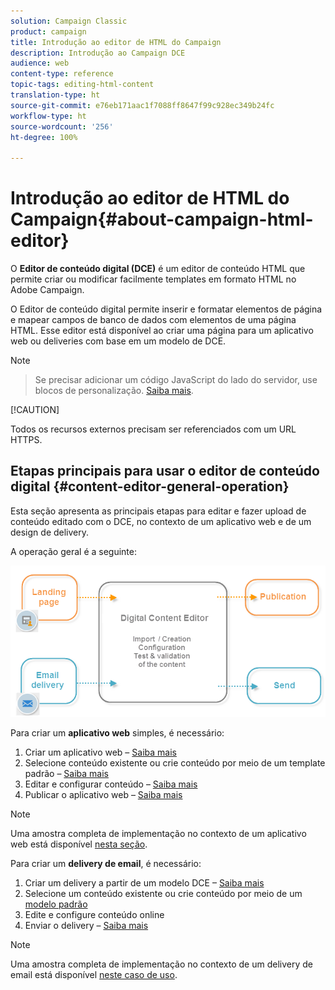 ```yaml
---
solution: Campaign Classic
product: campaign
title: Introdução ao editor de HTML do Campaign
description: Introdução ao Campaign DCE
audience: web
content-type: reference
topic-tags: editing-html-content
translation-type: ht
source-git-commit: e76eb171aac1f7088ff8647f99c928ec349b24fc
workflow-type: ht
source-wordcount: '256'
ht-degree: 100%

---
```



# Introdução ao editor de HTML do Campaign{#about-campaign-html-editor}

O **Editor de conteúdo digital (DCE)** é um editor de conteúdo HTML que permite criar ou modificar facilmente templates em formato HTML no Adobe Campaign.

O Editor de conteúdo digital permite inserir e formatar elementos de página e mapear campos de banco de dados com elementos de uma página HTML. Esse editor está disponível ao criar uma página para um aplicativo web ou deliveries com base em um modelo de DCE.

>[!NOTE]
>
>>Se precisar adicionar um código JavaScript do lado do servidor, use blocos de personalização. [Saiba mais](../../delivery/using/personalization-blocks.md).
>
>[!CAUTION]
>
>Todos os recursos externos precisam ser referenciados com um URL HTTPS.

## Etapas principais para usar o editor de conteúdo digital {#content-editor-general-operation}

Esta seção apresenta as principais etapas para editar e fazer upload de conteúdo editado com o DCE, no contexto de um aplicativo web e de um design de delivery.

A operação geral é a seguinte:

![](assets/dce_schema.png)

Para criar um **aplicativo web** simples, é necessário:

1. Criar um aplicativo web – [Saiba mais](../../web/using/creating-a-landing-page.md)
1. Selecione conteúdo existente ou crie conteúdo por meio de um template padrão – [Saiba mais](../../web/using/template-management.md)
1. Editar e configurar conteúdo – [Saiba mais](../../web/using/editing-content.md)
1. Publicar o aplicativo web – [Saiba mais](../../web/using/creating-a-landing-page.md#step-3---publishing-content)

>[!NOTE]
>
>Uma amostra completa de implementação no contexto de um aplicativo web está disponível [nesta seção](../../web/using/creating-a-landing-page.md).

Para criar um **delivery de email**, é necessário:

1. Criar um delivery a partir de um modelo DCE – [Saiba mais](../../web/using/use-case--creating-an-email-delivery.md)
1. Selecione um conteúdo existente ou crie conteúdo por meio de um [modelo padrão](../../web/using/template-management.md)
1. Edite e configure conteúdo online
1. Enviar o delivery – [Saiba mais](../../delivery/using/steps-about-delivery-creation-steps.md)

>[!NOTE]
>
>Uma amostra completa de implementação no contexto de um delivery de email está disponível [neste caso de uso](../../web/using/use-case--creating-an-email-delivery.md).

